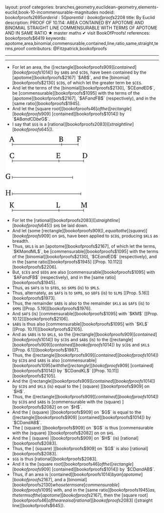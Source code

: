 layout: proof
categories: branches,geometry,euclidean-geometry,elements-euclid,book-10-incommensurable-magnitudes
nodeid: bookofproofs$2695
orderid: 50
parentid: bookofproofs$2208
title: By Euclid
description: PROOF OF 10.114: AREA CONTAINED BY APOTOME AND BINOMIAL STRAIGHT LINE COMMENSURABLE WITH TERMS OF APOTOME AND IN SAME RATIO &#9733; master maths &#10004; visit BookOfProofs!
references: bookofproofs$6419
keywords: apotome,area,binomial,commensurable,contained,line,ratio,same,straight,terms,proof
contributors: @Fitzpatrick,bookofproofs

---


---



* For let an area, the ([rectangle][bookofproofs$909] [contained][bookofproofs$1014]) by `$AB$` and `$CD$`, have been contained by the [apotome][bookofproofs$2167] `$AB$`, and the [binomial][bookofproofs$2130] `$CD$`, of which let the greater term be `$CE$`.
* And let the terms of the [binomial][bookofproofs$2130], `$CE$` and `$ED$`, be [commensurable][bookofproofs$1095] with the terms of the [apotome][bookofproofs$2167], `$AF$` and `$FB$` (respectively), and in the [same ratio][bookofproofs$1945].
* And let the [square root][bookofproofs$46] of the ([rectangle][bookofproofs$909] [contained][bookofproofs$1014]) by `$AB$` and `$CD$` be `$G$`.
* I say that `$G$` is a [rational][bookofproofs$2083] ([straight line][bookofproofs$645]).

![fig114e](https://github.com/bookofproofs/bookofproofs.github.io/blob/main/_sources/_assets/images/euclid/Book10/fig114e.png?raw=true)

* For let the [rational][bookofproofs$2083] ([straight line][bookofproofs$645]) `$H$` be laid down.
* And let (some [rectangle][bookofproofs$909]), equal to the [ (square) ][bookofproofs$909] on `$H$`, have been applied to `$CD$`, producing `$KL$` as breadth.
* Thus, `$KL$` is an [apotome][bookofproofs$2167], of which let the terms, `$KM$` and `$ML$`, be [commensurable][bookofproofs$1095] with the terms of the [binomial][bookofproofs$2130], `$CE$` and `$ED$` (respectively), and in the [same ratio][bookofproofs$1945] [[Prop. 10.112]][bookofproofs$2206].
* But, `$CE$` and `$ED$` are also [commensurable][bookofproofs$1095] with `$AF$` and `$FB$` (respectively), and in the [same ratio][bookofproofs$1945].
* Thus, as `$AF$` is to `$FB$`, so `$KM$` (is) to `$ML$`.
* Thus, alternately, as `$AF$` is to `$KM$`, so `$BF$` (is) to `$LM$` [[Prop. 5.16]][bookofproofs$1973].
* Thus, the remainder `$AB$` is also to the remainder `$KL$` as `$AF$` (is) to `$KM$` [[Prop. 5.19]][bookofproofs$1976].
* And `$AF$` (is) [commensurable][bookofproofs$1095] with `$KM$` [[Prop. 10.12]][bookofproofs$2106].
* `$AB$` is thus also [commensurable][bookofproofs$1095] with `$KL$` [[Prop. 10.11]][bookofproofs$2105].
* And as `$AB$` is to `$KL$`, so the ([rectangle][bookofproofs$909] [contained][bookofproofs$1014]) by `$CD$` and `$AB$` (is) to the ([rectangle][bookofproofs$909] [contained][bookofproofs$1014]) by `$CD$` and `$KL$` [[Prop. 6.1]][bookofproofs$1987].
* Thus, the ([rectangle][bookofproofs$909] [contained][bookofproofs$1014]) by `$CD$` and `$AB$` is also [commensurable][bookofproofs$1095] with the ([rectangle][bookofproofs$909] [contained][bookofproofs$1014]) by `$CD$` and `$KL$` [[Prop. 10.11]][bookofproofs$2105].
* And the ([rectangle][bookofproofs$909] [contained][bookofproofs$1014]) by `$CD$` and `$KL$` (is) equal to the [ (square) ][bookofproofs$909] on `$H$`.
* Thus, the ([rectangle][bookofproofs$909] [contained][bookofproofs$1014]) by `$CD$` and `$AB$` is [commensurable with the (square) ][bookofproofs$2082] on on `$H$`.
* And the [ (square) ][bookofproofs$909] on `$G$` is equal to the ([rectangle][bookofproofs$909] [contained][bookofproofs$1014]) by `$CD$` and `$AB$`.
* The [ (square) ][bookofproofs$909] on `$G$` is thus [commensurable with the (square) ][bookofproofs$2082] on on `$H$`.
* And the [ (square) ][bookofproofs$909] on `$H$` (is) [rational][bookofproofs$2083].
* Thus, the [ (square) ][bookofproofs$909] on `$G$` is also [rational][bookofproofs$2083].
* `$G$` is thus [rational][bookofproofs$2083].
* And it is the [square root][bookofproofs$46] of the ([rectangle][bookofproofs$909] [contained][bookofproofs$1014]) by `$CD$` and `$AB$`.
* Thus, if an area is [contained][bookofproofs$1014] by an [apotome][bookofproofs$2167], and a [binomial][bookofproofs$2130] whose terms are [commensurable][bookofproofs$1095] with, and in the [same ratio][bookofproofs$1945] as, the terms of the [apotome][bookofproofs$2167], then the [square root][bookofproofs$46] of the area is a [rational][bookofproofs$2083] ([straight line][bookofproofs$645]).
